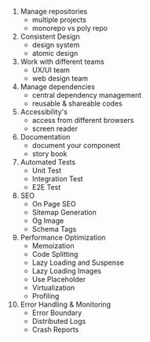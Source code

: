
1. Manage repositories 
    - multiple projects
    - monorepo vs poly repo
2. Consistent Design
    - design system
    - atomic design
3. Work with different teams
    - UX/UI team
    - web design team
4. Manage dependencies
    - central dependency management
    - reusable & shareable codes
5. Accessibility's 
    - access from different browsers
    - screen reader
6. Documentation
    - document your component
    - story book
7. Automated Tests
    - Unit Test
    - Integration Test
    - E2E Test
8. SEO
    - On Page SEO
    - Sitemap Generation
    - Og Image
    - Schema Tags
9. Performance Optimization
    - Memoization
    - Code Splitting
    - Lazy Loading and Suspense
    - Lazy Loading Images
    - Use Placeholder
    - Virtualization
    - Profiling
10. Error Handling & Monitoring
    - Error Boundary
    - Distributed Logs
    - Crash Reports
